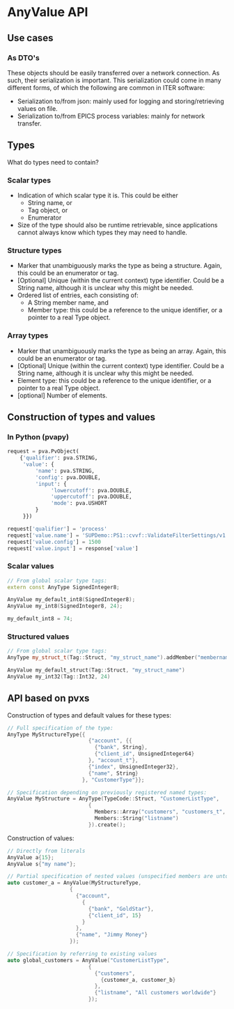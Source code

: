 # AnyValue API

## Use cases

### As DTO's

These objects should be easily transferred over a network connection. As such, their serialization is important. This serialization could come in many different forms, of which the following are common in ITER software:

* Serialization to/from json: mainly used for logging and storing/retrieving values on file.
* Serialization to/from EPICS process variables: mainly for network transfer.

## Types

What do types need to contain?

### Scalar types

* Indication of which scalar type it is. This could be either
  * String name, or
  * Tag object, or
  * Enumerator
* Size of the type should also be runtime retrievable, since applications cannot always know which types they may need to handle.

### Structure types

* Marker that unambiguously marks the type as being a structure. Again, this could be an enumerator or tag.
* [Optional] Unique (within the current context) type identifier. Could be a String name, although it is unclear why this might be needed.
* Ordered list of entries, each consisting of:
  * A String member name, and
  * Member type: this could be a reference to the unique identifier, or a pointer to a real Type object.

### Array types

* Marker that unambiguously marks the type as being an array. Again, this could be an enumerator or tag.
* [Optional] Unique (within the current context) type identifier. Could be a String name, although it is unclear why this might be needed.
* Element type: this could be a reference to the unique identifier, or a pointer to a real Type object.
* [optional] Number of elements.

## Construction of types and values

### In Python (pvapy)

```python
request = pva.PvObject(
    {'qualifier': pva.STRING,
     'value': {
         'name': pva.STRING,
         'config': pva.DOUBLE,
         'input': {
              'lowercutoff': pva.DOUBLE,
              'uppercutoff': pva.DOUBLE,
              'mode': pva.USHORT
         }
     }})

request['qualifier'] = 'process'
request['value.name'] = 'SUPDemo::PS1::cvvf::ValidateFilterSettings/v1.0'
request['value.config'] = 1500
request['value.input'] = response['value']
```

### Scalar values

```c++
// From global scalar type tags:
extern const AnyType SignedInteger8;

AnyValue my_default_int8(SignedInteger8);
AnyValue my_int8(SignedInteger8, 24);

my_default_int8 = 74;
```

### Structured values

```c++
// From global scalar type tags:
AnyType my_struct_t(Tag::Struct, "my_struct_name").addMember("membername", Tag::Int32);

AnyValue my_default_struct(Tag::Struct, "my_struct_name")
AnyValue my_int32(Tag::Int32, 24)
```

## API based on pvxs

Construction of types and default values for these types:

```c++
// Full specification of the type:
AnyType MyStructureType{{
                          {"account", {{
                            {"bank", String},
                            {"client_id", UnsignedInteger64}
                          }, "account_t"},
                          {"index", UnsignedInteger32},
                          {"name", String}
                        }, "CustomerType"}};

// Specification depending on previously registered named types:
AnyValue MyStructure = AnyType(TypeCode::Struct, "CustomerListType",
                          {
                            Members::Array("customers", "customers_t", "CustomerType"),
                            Members::String("listname")
                          }).create();
```

Construction of values:

```c++
// Directly from literals
AnyValue a{15};
AnyValue s{"my name"};

// Partial specification of nested values (unspecified members are untouched)
auto customer_a = AnyValue(MyStructureType,
                    {
                      {"account",
                        {
                          {"bank", "GoldStar"},
                          {"client_id", 15}
                        }
                      },
                      {"name", "Jimmy Money"}
                    });

// Specification by referring to existing values
auto global_customers = AnyValue("CustomerListType",
                          {
                            {"customers",
                              {customer_a, customer_b}
                            },
                            {"listname", "All customers worldwide"}
                          });
```
